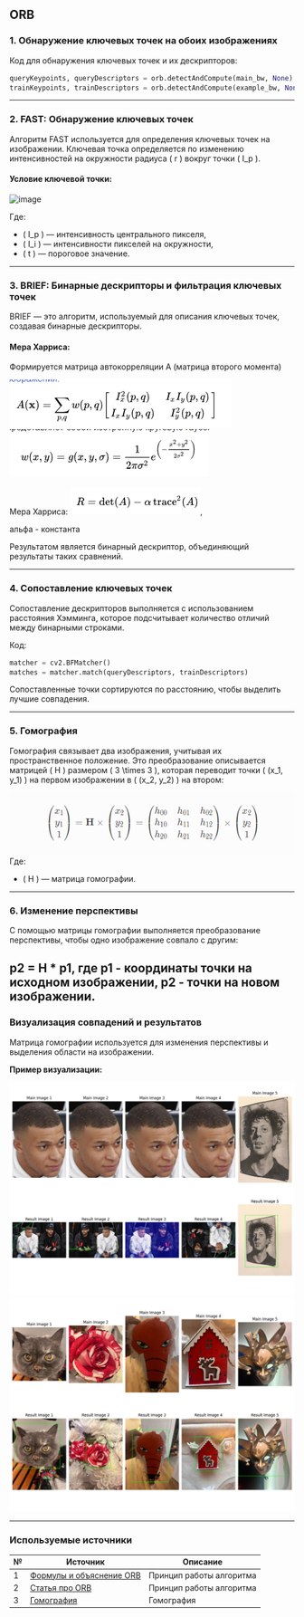 ## ORB

### 1. **Обнаружение ключевых точек на обоих изображениях**
Код для обнаружения ключевых точек и их дескрипторов:
```python
queryKeypoints, queryDescriptors = orb.detectAndCompute(main_bw, None)
trainKeypoints, trainDescriptors = orb.detectAndCompute(example_bw, None)
```

---

### 2. **FAST: Обнаружение ключевых точек**
Алгоритм FAST используется для определения ключевых точек на изображении. Ключевая точка определяется по изменению интенсивностей на окружности радиуса \( r \) вокруг точки \( I_p \).

#### **Условие ключевой точки:**
![image](https://github.com/user-attachments/assets/8a66aa73-2503-4b19-b111-070bc6baa8df)

Где:
- \( I_p \) — интенсивность центрального пикселя,
- \( I_i \) — интенсивности пикселей на окружности,
- \( t \) — пороговое значение.

---
### 3. **BRIEF: Бинарные дескрипторы и фильтрация ключевых точек**
BRIEF — это алгоритм, используемый для описания ключевых точек, создавая бинарные дескрипторы.

#### **Мера Харриса:**
Формируется матрица автокорреляции A (матрица второго момента)

![alt text](image-1.png)
![alt text](image-2.png)

Мера Харриса: 
![alt text](image-3.png), 

альфа - константа

Результатом является бинарный дескриптор, объединяющий результаты таких сравнений.

---

### 4. **Сопоставление ключевых точек**
Сопоставление дескрипторов выполняется с использованием расстояния Хэмминга, которое подсчитывает количество отличий между бинарными строками.

Код:
```python
matcher = cv2.BFMatcher()
matches = matcher.match(queryDescriptors, trainDescriptors)
```

Сопоставленные точки сортируются по расстоянию, чтобы выделить лучшие совпадения.

---

### 5. **Гомография**
Гомография связывает два изображения, учитывая их пространственное положение. Это преобразование описывается матрицей \( H \) размером \( 3 \times 3 \), которая переводит точки \( (x_1, y_1) \) на первом изображении в \( (x_2, y_2) \) на втором:

![alt text](image.png)
Где:
- \( H \) — матрица гомографии.

---

### 6. **Изменение перспективы**
С помощью матрицы гомографии выполняется преобразование перспективы, чтобы одно изображение совпало с другим:

p2 = H * p1, где 
p1 - координаты точки на исходном изображении, p2 - точки на новом изображении.
---

### **Визуализация совпадений и результатов**
Матрица гомографии используется для изменения перспективы и выделения области на изображении. 

**Пример визуализации:**

![Результаты](sample1.jpg)
![Результаты](sample2.jpg)

---

### Используемые источники

| №  | Источник                                                                                 | Описание                                   |
|----|------------------------------------------------------------------------------------------|-------------------------------------------|
| 1  | [Формулы и объяснение ORB](https://medium.com/@imhongxiaohui/explanation-of-orb-in-point-feature-extraction-1cdd9b82655a)       | Принцип работы алгоритма |
| 2  | [Статья про ORB](https://habr.com/ru/articles/414459/) | Принцип работы алгоритма    |
| 3  | [Гомография](https://waksoft.susu.ru/2020/03/26/primery-gomogrfii-s-ispolzovaniem-opencv/) | Гомография |